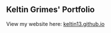 ## Keltin Grimes' Portfolio

View my website here: [keltin13.github.io](https://keltin13.github.io/)